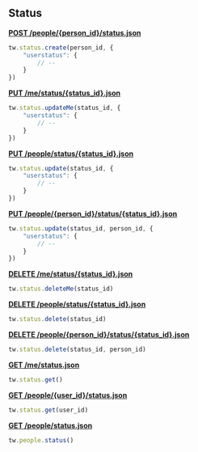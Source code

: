 ## Status

[**POST /people/{person_id}/status.json**](https://developer.teamwork.com/people-status#create_status)

```js
tw.status.create(person_id, {
	"userstatus": {
		// --
	}
})
```

[**PUT /me/status/{status_id}.json**](https://developer.teamwork.com/people-status#update_status)

```js
tw.status.updateMe(status_id, {
	"userstatus": {
		// --
	}
})
```

[**PUT /people/status/{status_id}.json**](https://developer.teamwork.com/people-status#update_status)

```js
tw.status.update(status_id, {
	"userstatus": {
		// --
	}
})
```

[**PUT /people/{person_id}/status/{status_id}.json**](https://developer.teamwork.com/people-status#update_status)

```js
tw.status.update(status_id, person_id, {
	"userstatus": {
		// --
	}
})
```

[**DELETE /me/status/{status_id}.json**](https://developer.teamwork.com/people-status#delete_status)

```js
tw.status.deleteMe(status_id)
```

[**DELETE /people/status/{status_id}.json**](https://developer.teamwork.com/people-status#delete_status)

```js
tw.status.delete(status_id)
```

[**DELETE /people/{person_id}/status/{status_id}.json**](https://developer.teamwork.com/people-status#delete_status)

```js
tw.status.delete(status_id, person_id)
```

[**GET /me/status.json**](https://developer.teamwork.com/people-status#retrieve_a_person)

```js
tw.status.get()
```

[**GET /people/{user_id}/status.json**](https://developer.teamwork.com/people-status#retrieve_a_person)

```js
tw.status.get(user_id)
```

[**GET /people/status.json**](https://developer.teamwork.com/people-status#retrieve_everybod)

```js
tw.people.status()
```
